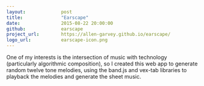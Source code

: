 ```yaml
---
layout: 			post
title:  			"Earscape"
date:   			2015-08-22 20:00:00
github: 			earscape
project_url:		https://allen-garvey.github.io/earscape/
logo_url:			earscape-icon.png
---
```

One of my interests is the intersection of music with technology (particularly algorithmic composition), so I created this web app to generate random twelve tone melodies, using the band.js and vex-tab libraries to playback the melodies and generate the sheet music.
